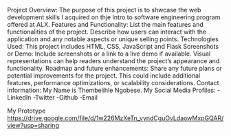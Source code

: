 Project Overview:
The purpose of this project is to shwcase the web development skills I acquired on thje Intro to software engineering program offered at ALX.
Features and Functionality:
List the main features and functionalities of the project. Describe how users can interact with the application and any notable aspects or unique selling points.
Technologies Used:
This project includes HTML, CSS, JavaScript and Flask
Screenshots or Demo:
Include screenshots or a link to a live demo if available. Visual representations can help readers understand the project’s appearance and functionality.
Roadmap and future enhancements:
Share any future plans or potential improvements for the project. This could include additional features, performance optimizations, or scalability considerations.
Contact information:
My Name is Thembelihle Ngobese.
My Social Media Profiles:
 -LinkedIn
 -Twitter
 -Github
 -Email


My Prototype
https://drive.google.com/file/d/1w226MzXeTn_vyndCguOvLdaowMxpGQAR/view?usp=sharing